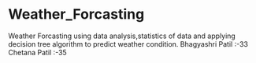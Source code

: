 # Weather_Forcasting
Weather Forcasting using data analysis,statistics of data and applying decision tree algorithm to predict weather condition.
Bhagyashri Patil :-33
Chetana Patil :-35
